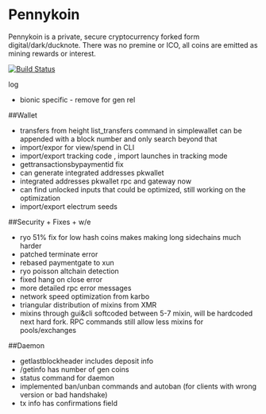 # Pennykoin

   Pennykoin is a private, secure cryptocurrency forked form digital/dark/ducknote.  There was no premine or ICO, all coins are emitted as mining rewards or interest.

[![Build Status](https://travis-ci.org/Pennykoin/Pennykoin.svg?branch=jtest)](https://travis-ci.org/Pennykoin/Pennykoin)

log 
* bionic specific - remove for gen rel

##Wallet
* transfers from height list_transfers command in simplewallet can be appended with a block number and only search beyond that
* import/expor for view/spend in CLI
* import/export tracking code , import launches in tracking mode
* gettransactionsbypaymentid fix
* can generate integrated addresses pkwallet
* integrated addresses pkwallet rpc and gateway now
* can find unlocked inputs that could be optimized, still working on the optimization
* import/export electrum seeds

##Security + Fixes + w/e
* ryo 51% fix for low hash coins makes making long sidechains much harder
* patched terminate error
* rebased paymentgate to xun
* ryo poisson altchain detection
* fixed hang on close error
* more detailed rpc error messages
* network speed optimization from karbo
* triangular distribution of mixins from XMR
* mixins through gui&cli softcoded between 5-7 mixin, will be hardcoded next hard fork.  RPC commands still allow less mixins for pools/exchanges



##Daemon
* getlastblockheader includes deposit info
* /getinfo has number of gen coins
* status command for daemon
* implemented ban/unban commands and autoban (for clients with wrong version or bad handshake)
* tx info has confirmations field













